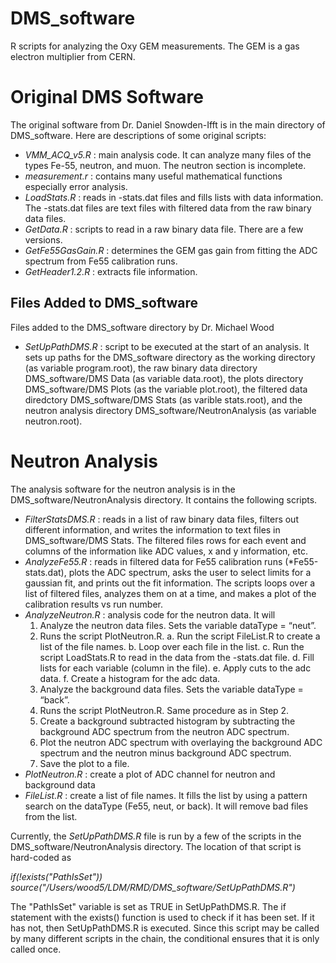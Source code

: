 # DMS_software
R scripts for analyzing the Oxy GEM measurements.  The GEM is a gas electron multiplier from CERN.  

# Original DMS Software
The original software from Dr. Daniel Snowden-Ifft is in the main directory of DMS_software.  Here are descriptions of some original scripts:
- *VMM_ACQ_v5.R* : main analysis code.  It can analyze many files of the types Fe-55, neutron, and muon.  The neutron section is incomplete.
- *measurement.r* : contains many useful mathematical functions especially error analysis.
- *LoadStats.R* : reads in -stats.dat files and fills lists with data information.  The -stats.dat files are text files with filtered data from the raw binary data files.
- *GetData.R* : scripts to read in a raw binary data file.  There are a few versions.
- *GetFe55GasGain.R* : determines the GEM gas gain from fitting the ADC spectrum from Fe55 calibration runs.
- *GetHeader1.2.R* : extracts file information.  

## Files Added to DMS_software
Files added to the DMS_software directory by Dr. Michael Wood
- *SetUpPathDMS.R* : script to be executed at the start of an analysis.  It sets up paths for the DMS_software directory as the working directory (as variable program.root), the raw binary data directory DMS_software/DMS Data (as variable data.root), the plots directory DMS_software/DMS Plots (as the variable plot.root), the filtered data diredctory DMS_software/DMS Stats (as varible stats.root), and the neutron analysis directory DMS_software/NeutronAnalysis (as variable neutron.root).

# Neutron Analysis
The analysis software for the neutron analysis is in the DMS_software/NeutronAnalysis directory.  It contains the following scripts.
- *FilterStatsDMS.R* : reads in a list of raw binary data files, filters out different information, and writes the information to text files in DMS_software/DMS Stats.  The filtered files rows for each event and columns of the information like ADC values, x and y information, etc.
- *AnalyzeFe55.R* : reads in filtered data for Fe55 calibration runs (*Fe55-stats.dat), plots the ADC spectrum, asks the user to select limits for a gaussian fit, and prints out the fit information.  The scripts loops over a list of filtered files, analyzes them on at a time, and makes a plot of the calibration results vs run number.
- *AnalyzeNeutron.R* : analysis code for the neutron data.  It will
    1. Analyze the neutron data files.  Sets the variable dataType = “neut”.
    2. Runs the script PlotNeutron.R.
        a. Run the script FileList.R to create a list of the file names.
        b. Loop over each file in the list.
        c. Run the script LoadStats.R to read in the data from the -stats.dat file.
        d. Fill lists for each variable (column in the file).
        e. Apply cuts to the adc data.
        f. Create a histogram for the adc data.
    3. Analyze the background data files. Sets the variable dataType = “back”.
    4. Runs the script PlotNeutron.R.  Same procedure as in Step 2.
    5. Create a background subtracted histogram by subtracting the background ADC spectrum from the neutron ADC spectrum.
    6. Plot the neutron ADC spectrum with overlaying the background ADC spectrum and the neutron minus background ADC spectrum.  
    7. Save the plot to a file.
- *PlotNeutron.R* : create a plot of ADC channel for neutron and background data
- *FileList.R* : create a list of file names.  It fills the list by using a pattern search on the dataType (Fe55, neut, or back).  It will remove bad files from the list.  

Currently, the *SetUpPathDMS.R* file is run by a few of the scripts in the DMS_software/NeutronAnalysis directory.  The location of that script is hard-coded as 

*if(!exists("PathIsSet")) source("/Users/wood5/LDM/RMD/DMS_software/SetUpPathDMS.R")*

The "PathIsSet" variable is set as TRUE in SetUpPathDMS.R.  The if statement with the exists() function is used to check if it has been set.  If it has not, then SetUpPathDMS.R is executed.  Since this script may be called by many different scripts in the chain, the conditional ensures that it is only called once. 

